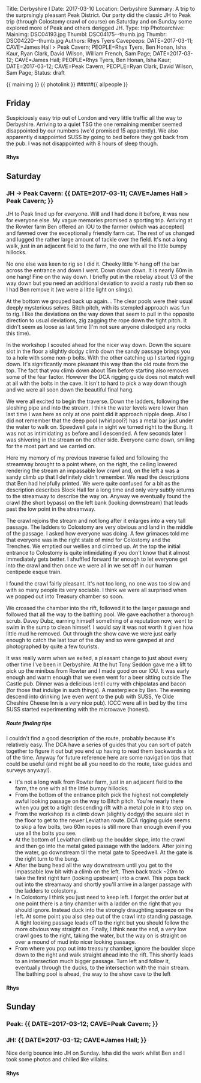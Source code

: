 Title: Derbyshire I
Date: 2017-03-10
Location: Derbyshire
Summary: A trip to the surprsingly pleasant Peak District. Our party did the classic JH to Peak trip (through Colostomy crawl of course) on Saturday and on Sunday some explored more of Peak and others derigged JH.
Type: trip
Photoarchive:
Mainimg: DSC04193.jpg
Thumbl: DSC04175--thumb.jpg
Thumbr: DSC04220--thumb.jpg
Authors: Rhys Tyers
Cavepeeps: DATE=2017-03-11; CAVE=James Hall > Peak Cavern; PEOPLE=Rhys Tyers, Ben Honan, Isha Kaur, Ryan Clark, David Wilson, William French, Sam Page;
           DATE=2017-03-12; CAVE=James Hall; PEOPLE=Rhys Tyers, Ben Honan, Isha Kaur;
           DATE=2017-03-12; CAVE=Peak Cavern; PEOPLE=Ryan Clark, David Wilson, Sam Page;
Status: draft

{{ mainimg }}
{{ photolink }}
#####{{ allpeople }}

## Friday

Suspiciously easy trip out of London and very little traffic all the way to Derbyshire. Arriving to a quiet TSG the one remaining member seemed disappointed by our numbers (we'd promised 15 apparently). We also apparently disappointed SUSS by going to bed before they got back from the pub. I was not disappointed with 8 hours of sleep though.

#### Rhys

## Saturday

### JH -> Peak Cavern: {{ DATE=2017-03-11; CAVE=James Hall > Peak Cavern; }}

JH to Peak lined up for everyone. Will and I had done it before, it was new for everyone else. My vague memories promised a sporting trip. Arriving at the Rowter farm Ben offered an IOU to the farmer (which was accepted) and fawned over the exceptionally friendly farm cat. The rest of us changed and lugged the rather large amount of tackle over the field. It's not a long walk, just in an adjacent field to the farm, the one with all the little bumpy hillocks. 

No one else was keen to rig so I did it. Cheeky little Y-hang off the bar across the entrance and down I went. Down down down. It is nearly 60m in one hang! Fine on the way down. I briefly put in the rebelay about 1/3 of the way down but you need an additional deviation to avoid a nasty rub then so I had Ben remove it (we were a little light on slings).

At the bottom we grouped back up again. . The clear pools were their usual deeply mysterious selves. Bitch pitch, with its stempled approach was fun to rig. I like the deviations on the way down that seem to pull in the opposite direction to usual deviations, zig zagging the rope down the tight pitch. It didn't seem as loose as last time (I'm not sure anyone dislodged any rocks this time). 

In the workshop I scouted ahead for the nicer way down. Down the square slot in the floor a slightly dodgy climb down the sandy passage brings you to a hole with some non-p bolts. With the other catching up I started rigging down. It's significantly more pleasant this way than the old route from the top. The fact that you climb down about 15m before starting also removes some of the fear factor. However the DCA rigging guide does not match well at all with the bolts in the cave. It isn't to hard to pick a way down though and we were all soon down the beautiful final hang.

We were all excited to begin the traverse. Down the ladders, following the sloshing pipe and into the stream. I think the water levels were lower than last time I was here as only at one point did it approach nipple deep. Also I did not remember that the deep pool (whirlpool?) has a metal bar just under the water to walk on. Speedwell gate in sight we turned right to the Bung. It was not as intimidating as before and I descended. A few seconds later I was shivering in the stream on the other side. Everyone came down, smiling for the most part and we carried on.

Here my memory of my previous traverse failed and following the streamway brought to a point where, on the right, the ceiling lowered rendering the stream an impassable low crawl and, on the left a was a sandy climb up that I definitely didn't remember. We read the descriptions that Ben had helpfully printed. We were quite confused for a bit as the description describes Block Hall for a long time and only very subtly returns to the streamway to describe the way on. Anyway we eventually found the crawl (the short bypass) on the left bank (looking downstream) that leads past the low point in the streamway. 

The crawl rejoins the stream and not long after it enlarges into a very tall passage. The ladders to Colostomy are very obvious and land in the middle of the passage. I asked how everyone was doing. A few grimaces told me that everyone was in the right state of mind for Colostomy and the Trenches. We emptied our wellies and climbed up. At the top the initial entrance to Colostomy is quite intimidating if you don't know that it almost immediately gets better. I shuffled forward far enough to let everyone get into the crawl and then once we were all in we set off in our human centipede esque train. 

I found the crawl fairly pleasant. It's not too long, no one was too slow and with so many people its very sociable. I think we were all surprised when we popped out into Treasury chamber so soon. 

We crossed the chamber into the rift, followed it to the larger passage and followed that all the way to the bathing pool. We gave eachother a thorough scrub. Davey Dubz, earning himself something of a reputation now, went to swim in the sump to clean himself. I would say it was not worth it given how little mud he removed. Out through the show cave we were just early enough to catch the last tour of the day and so were gawped at and photographed by quite a few tourists.

It was really warm when we exited, a pleasant change to just about every other time I've been in Derbyshire. At the hut Tony Seddon gave me a lift to pick up the minibus from Rowter and I made good on our IOU. It was early enough and warm enough that we even went for a beer sitting outside The Castle pub. Dinner was a delicious lentil curry with chipolatas and bacon (for those that indulge in such things). A masterpiece by Ben. The evening descend into drinking (we even went to the pub with SUSS, Ye Olde Cheshire Cheese Inn is a very nice pub). ICCC were all in bed by the time SUSS started experimenting with the microwave (honest).

##### Route finding tips

I couldn't find a good description of the route, probably because it's relatively easy. The DCA have a series of guides that you can sort of patch together to figure it out but you end up having to read them backwards a lot of the time. Anyway for future reference here are some navigation tips that could be useful (and might be all you need to do the route, take guides and surveys anyway!).

- It's not a long walk from Rowter farm, just in an adjacent field to the farm, the one with all the little bumpy hillocks. 
- From the bottom of the entrance pitch pick the highest not completely awful looking passage on the way to Bitch pitch. You're nearly there when you get to a tight descending rift with a metal pole in it to step on.
- From the workshop its a climb down (slightly dodgy) the square slot in the floor to get to the newer Leviathan route. DCA rigging guide seems to skip a few bolts, two 60m ropes is still more than enough even if you use all the bolts you see.
- At the bottom of Leviathan climb up the boulder slope, into the crawl and then go into the metal gated passage with the ladders. After joining the water, go downstream till the metal gate to Speedwell. At the gate is the right turn to the bung.
- After the bung head all the way downstream until you get to the impassable low bit with a climb on the left. Then back track ~20m to take the first right turn (looking upstream) into a crawl. This pops back out into the streamway and shortly you'll arrive in a larger passage with the ladders to colostomy.
- In Colostomy I think you just need to keep left. I forget the order but at one point there is a tiny chamber with a ladder on the right that you should ignore. Instead duck into the strongly draughting squeeze on the left. At some point you also step out of the crawl into standing passage. A tight looking passage leads off to the right but you should follow the more obvious way straight on. Finally, I think near the end, a very low crawl goes to the right, taking the water, but the way on is straight on over a mound of mud into nicer looking passage.
- From where you pop out into treasury chamber, ignore the boulder slope down to the right and walk straight ahead into the rift. This shortly leads to an intersection  much bigger passage. Turn left and follow it, eventually through the ducks, to the intersection with the main stream. The bathing pool is ahead, the way to the show cave to the left

#### Rhys

## Sunday

### Peak: {{ DATE=2017-03-12; CAVE=Peak Cavern; }}
### JH: {{ DATE=2017-03-12; CAVE=James Hall; }}

Nice derig bounce into JH on Sunday. Isha did the work whilst Ben and I took some photos and chilled like villains.

#### Rhys
